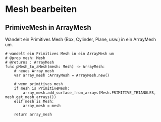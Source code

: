 # Mesh bearbeiten

## PrimiveMesh in ArrayMesh

Wandelt ein Primitives Mesh (Box, Cylinder, Plane, usw.) in ein ArrayMesh um.

```gdscript title="PrimitiveMesh to ArrayMesh"
# wandelt ein Primitives Mesh in ein ArrayMesh um
# @prop mesh: Mesh
# @returns : ArrayMesh
func pMesh_to_aMesh(mesh: Mesh) -> ArrayMesh:
	# neues Array_mesh
	var array_mesh :ArrayMesh = ArrayMesh.new()

	# wenn primitives mesh
	if mesh is PrimitiveMesh:
		array_mesh.add_surface_from_arrays(Mesh.PRIMITIVE_TRIANGLES, mesh.get_mesh_arrays())
	elif mesh is Mesh:
		array_mesh = mesh
		
	return array_mesh
```



